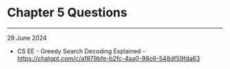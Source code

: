
# Chapter 5 Questions
---
29 June 2024
- CS EE - Greedy Search Decoding Explained - https://chatgpt.com/c/a1979bfe-b2fc-4aa0-98c6-548df59fda63